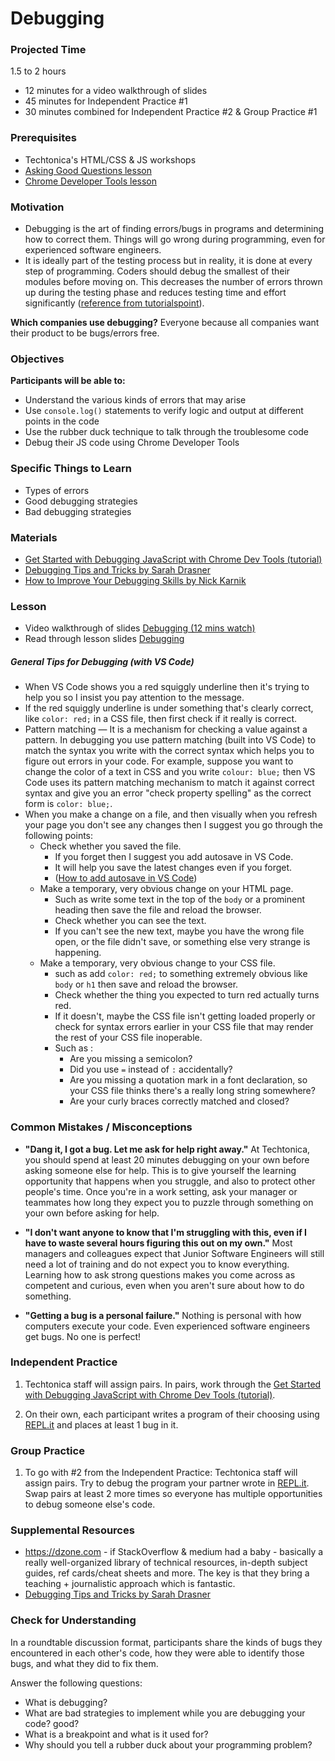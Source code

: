 # Debugging

### Projected Time

1.5 to 2 hours

- 12 minutes for a video walkthrough of slides
- 45 minutes for Independent Practice #1
- 30 minutes combined for Independent Practice #2 & Group Practice #1

### Prerequisites

- Techtonica's HTML/CSS & JS workshops
- [Asking Good Questions lesson](/onboarding/asking-good-questions.md)
- [Chrome Developer Tools lesson](/chrome-developer-tools/chrome-developer-tools.md)

### Motivation

- Debugging is the art of finding errors/bugs in programs and determining how to correct them. Things will go wrong during programming, even for experienced software engineers.
- It is ideally part of the testing process but in reality, it is done at every step of programming. Coders should debug the smallest of their modules before moving on. This decreases the number of errors thrown up during the testing phase and reduces testing time and effort significantly ([reference from tutorialspoint](https://www.tutorialspoint.com/programming_methodologies/programming_methodologies_debugging.htm)).

**Which companies use debugging?** Everyone because all companies want their product to be bugs/errors free.

### Objectives

**Participants will be able to:**

- Understand the various kinds of errors that may arise
- Use `console.log()` statements to verify logic and output at different points in the code
- Use the rubber duck technique to talk through the troublesome code
- Debug their JS code using Chrome Developer Tools

### Specific Things to Learn

- Types of errors
- Good debugging strategies
- Bad debugging strategies

### Materials

- [Get Started with Debugging JavaScript with Chrome Dev Tools (tutorial)](https://developers.google.com/web/tools/chrome-devtools/javascript)
- [Debugging Tips and Tricks by Sarah Drasner](https://css-tricks.com/debugging-tips-tricks/)
- [How to Improve Your Debugging Skills by Nick Karnik](https://www.freecodecamp.org/news/how-to-improve-your-debugging-skills-abb5b363bdb8/)

### Lesson

- Video walkthrough of slides [Debugging (12 mins watch)](https://drive.google.com/file/d/1VMyGDG5CnNMkjCyaNx1LAjxTMKxC0QQ4/view?usp=sharing)
- Read through lesson slides [Debugging](https://docs.google.com/presentation/d/1Ol1as_RuxBpXMd4VxCUyvFVkjpcqAxg6B-c0Sl9KDLc/edit?usp=sharing)

##### General Tips for Debugging (with VS Code)

- When VS Code shows you a red squiggly underline then it's trying to help you so I insist you pay attention to the message.
- If the red squiggly underline is under something that's clearly correct, like `color: red;` in a CSS file, then first check if it really is correct.
- Pattern matching — It is a mechanism for checking a value against a pattern. In debugging you use pattern matching (built into VS Code) to match the syntax you write with the correct syntax which helps you to figure out errors in your code. For example, suppose you want to change the color of a text in CSS and you write `colour: blue;` then VS Code uses its pattern matching mechanism to match it against correct syntax and give you an error "check property spelling" as the correct form is `color: blue;`.
- When you make a change on a file, and then visually when you refresh your page you don't see any changes then I suggest you go through the following points:
  - Check whether you saved the file.
    - If you forget then I suggest you add autosave in VS Code.
    - It will help you save the latest changes even if you forget.
    - ([How to add autosave in VS Code](https://code.visualstudio.com/docs/editor/codebasics#_save-auto-save))
  - Make a temporary, very obvious change on your HTML page.
    - Such as write some text in the top of the `body` or a prominent heading then save the file and reload the browser.
    - Check whether you can see the text.
    - If you can't see the new text, maybe you have the wrong file open, or the file didn't save, or something else very strange is happening.
  - Make a temporary, very obvious change to your CSS file.
    - such as add `color: red;` to something extremely obvious like `body` or `h1` then save and reload the browser.
    - Check whether the thing you expected to turn red actually turns red.
    - If it doesn't, maybe the CSS file isn't getting loaded properly or check for syntax errors earlier in your CSS file that may render the rest of your CSS file inoperable.
    - Such as :
      - Are you missing a semicolon?
      - Did you use `=` instead of `:` accidentally?
      - Are you missing a quotation mark in a font declaration, so your CSS file thinks there's a really long string somewhere?
      - Are your curly braces correctly matched and closed?

### Common Mistakes / Misconceptions

- **"Dang it, I got a bug. Let me ask for help right away."** At Techtonica, you should spend at least 20 minutes debugging on your own before asking someone else for help. This is to give yourself the learning opportunity that happens when you struggle, and also to protect other people's time. Once you're in a work setting, ask your manager or teammates how long they expect you to puzzle through something on your own before asking for help.

- **"I don't want anyone to know that I'm struggling with this, even if I have to waste several hours figuring this out on my own."** Most managers and colleagues expect that Junior Software Engineers will still need a lot of training and do not expect you to know everything. Learning how to ask strong questions makes you come across as competent and curious, even when you aren't sure about how to do something.

- **"Getting a bug is a personal failure."** Nothing is personal with how computers execute your code. Even experienced software engineers get bugs. No one is perfect!

### Independent Practice

1. Techtonica staff will assign pairs. In pairs, work through the [Get Started with Debugging JavaScript with Chrome Dev Tools (tutorial)](https://developers.google.com/web/tools/chrome-devtools/javascript/).

2. On their own, each participant writes a program of their choosing using [REPL.it](http://www.repl.it) and places at least 1 bug in it.

### Group Practice

1. To go with #2 from the Independent Practice:
   Techtonica staff will assign pairs. Try to debug the program your partner wrote in [REPL.it](http://www.repl.it).
   Swap pairs at least 2 more times so everyone has multiple opportunities to debug someone else's code.

### Supplemental Resources

- https://dzone.com - if StackOverflow & medium had a baby - basically a really well-organized library of technical resources, in-depth subject guides, ref cards/cheat sheets and more. The key is that they bring a teaching + journalistic approach which is fantastic.
- [Debugging Tips and Tricks by Sarah Drasner](https://css-tricks.com/debugging-tips-tricks/)

### Check for Understanding

In a roundtable discussion format, participants share the kinds of bugs they encountered in each other's code, how they were able to identify those bugs, and what they did to fix them.

Answer the following questions:

- What is debugging?
- What are bad strategies to implement while you are debugging your code? good?
- What is a breakpoint and what is it used for?
- Why should you tell a rubber duck about your programming problem?
